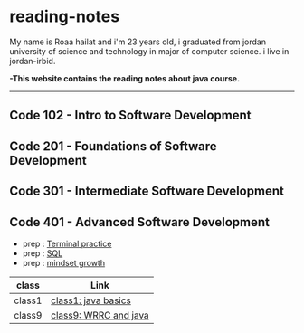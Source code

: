 # reading-notes
My name is Roaa hailat and i'm 23 years old, i graduated from jordan university of science and technology 
in major of computer science. i live in jordan-irbid.

**-This website contains the reading notes about java course.**

---------------------------------------------------------------------

## Code 102 - Intro to Software Development

## Code 201 - Foundations of Software Development

## Code 301 - Intermediate Software Development

## Code 401 - Advanced Software Development
  -  prep : [Terminal practice](https://roaa1298.github.io/reading-notes/TerminalPractice)  
  -  prep : [SQL](https://roaa1298.github.io/reading-notes/SQL)  
  -  prep : [mindset growth](https://roaa1298.github.io/reading-notes/Mindset-Growth)

  | class       | Link |
  | ----------- | ----------- |
  | class1      | [class1: java basics](https://roaa1298.github.io/reading-notes/java-basics)       |
  | class9      | [class9: WRRC and java](https://roaa1298.github.io/reading-notes/Read9)       |
  

